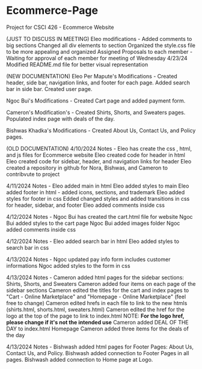 # Ecommerce-Page
Project for CSCI 426 - Ecommerce Website

(JUST TO DISCUSS IN MEETING)
Eleo modifications -
Added comments to big sections
Changed all div elements to section
Organized the style.css file to be more appealing and organized
Assigned Proposals to each member - Waiting for approval of each member for meeting of Wednesday 4/23/24
Modified README.md file for better visual representation


(NEW DOCUMENTATION)
Eleo Per Mapute's Modifications - 
Created header, side bar, navigation links, and footer for each page.
Added search bar in side bar.
Created user page.

Ngoc Bui's Modifications - 
Created Cart page and added payment form.

Cameron's Modification's - 
Created Shirts, Shorts, and Sweaters pages.
Populated index page with deals of the day.

Bishwas Khadka's Modifications - 
Created About Us, Contact Us, and Policy pages.

(OLD DOCUMENTATION)
4/10/2024 Notes - 
Eleo has create the css , html, and js files for Ecommerce website
Eleo created code for header in html
Eleo created code for sidebar, header, and navigation links for header
Eleo created a repository in github for Nora, Bishwas, and Cameron to contribvute to project

4/11/2024 Notes - 
Eleo added main in html
Eleo added styles to main
Eleo added footer in html - added icons, sections, and trademark
Eleo added styles for footer in css
Edded changed styles and added transitions in css for header, sidebar, and footer
Eleo added comments inside css

4/12/2024 Notes -
Ngoc Bui has created the cart.html file for website
Ngoc Bui added styles to the cart page
Ngoc Bui added images folder 
Ngoc added comments inside css

4/12/2024 Notes - 
Eleo added search bar in html
Eleo added styles to search bar in css

4/13/2024 Notes -
Ngoc updated pay info form includes customer informations
Ngoc added styles to the form in css

4/13/2024 Notes -
Cameron added html pages for the sidebar sections: Shirts, Shorts, and Sweaters
Cameron added four items on each page of the sidebar sections
Cameron edited the titles for the cart and index pages to "Cart - Online Marketplace" and "Homepage - Online Marketplace" 
	(feel free to change)
Cameron edited hrefs in each file to link to the new htmls (shirts.html, shorts.html, sweaters.html)
Cameron edited the href for the logo at the top of the page to link to index.html 
	NOTE: **For the logo href, please change if it's not the intended use**
Cameron added DEAL OF THE DAY to index.html Homepage
Cameron added three items for the deals of the day

4/13/2024 Notes -
Bishwash added html pages for Footer Pages: About Us, Contact Us, and Policy.
Bishwash added connection to Footer Pages in all pages.
Bishwash added connection to Home page at Logo.
